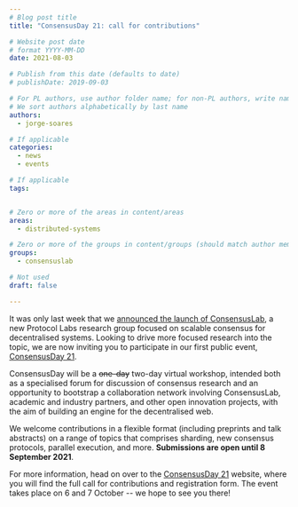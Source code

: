 ```yaml
---
# Blog post title
title: "ConsensusDay 21: call for contributions"

# Website post date
# format YYYY-MM-DD
date: 2021-08-03

# Publish from this date (defaults to date)
# publishDate: 2019-09-03

# For PL authors, use author folder name; for non-PL authors, write name as in paper within ""
# We sort authors alphabetically by last name
authors:
  - jorge-soares

# If applicable
categories:
  - news
  - events

# If applicable
tags:


# Zero or more of the areas in content/areas
areas:
  - distributed-systems

# Zero or more of the groups in content/groups (should match author membership)
groups:
  - consensuslab

# Not used
draft: false

---
```


It was only last week that we [announced the launch of ConsensusLab](/blog/2021/consensuslab-supercharging-our-consensus-research/), a new Protocol Labs research group focused on scalable consensus for decentralised systems. Looking to drive more focused research into the topic, we are now inviting you to participate in our first public event, [ConsensusDay 21](/sites/consensusday21/).

ConsensusDay will be a ~~one-day~~ two-day virtual workshop, intended both as a specialised forum for discussion of consensus research and an opportunity to bootstrap a collaboration network involving ConsensusLab, academic and industry partners, and other open innovation projects, with the aim of building an engine for the decentralised web.

We welcome contributions in a flexible format (including preprints and talk abstracts) on a range of topics that comprises sharding, new consensus protocols, parallel execution, and more. **Submissions are open until 8 September 2021**.

For more information, head on over to the [ConsensusDay 21](/sites/consensusday21/) website, where you will find the full call for contributions and registration form. The event takes place on 6 and 7 October -- we hope to see you there!
